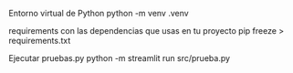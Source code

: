 Entorno virtual de Python
python -m venv .venv

requirements con las dependencias que usas en tu proyecto
pip freeze > requirements.txt

Ejecutar pruebas.py
python -m streamlit run src/prueba.py
